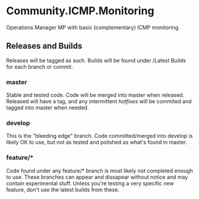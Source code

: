 # Community.ICMP.Monitoring
Operations Manager MP with basic (complementary) ICMP monitoring.

## Releases and Builds

Releases will be tagged as such. Builds will be found under /Latest Builds for each branch or commit.

### master

Stable and tested code. Code will be merged into master when released. 
Released will have a tag, and any intermittent *hotfixes* will be commited and tagged into master when needed.

### develop

This is the "bleeding edge" branch. Code committed/merged into develop is likely OK to use, but not as tested and polished as what's found in master. 

### feature/*

Code found under any feature/* branch is most likely not completed enough to use. These branches can appear and dissapear without notice and may contain experimental stuff. Unless you're testing a very specific new feature, don't use the latest builds from these.

